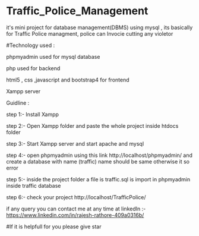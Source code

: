 # Traffic_Police_Management
it's mini project for database management(DBMS) using mysql , its basically for Traffic Police managment, police can Invocie cutting any violetor

#Technology used :

phpmyadmin used for mysql database

php used for backend

html5 , css ,javascript and bootstrap4 for frontend

Xampp server

Guidline :

step 1:- Install Xampp

step 2:- Open Xampp folder and paste the whole project inside htdocs folder

step 3:- Start Xampp server and start apache and mysql

step 4:- open phpmyadmin using this link http://localhost/phpmyadmin/ and create a database with name (traffic) name should be same otherwise it so error

step 5:- inside the project folder a file is traffic.sql is import in phpmyadmin inside traffic database

step 6:- check your project http://localhost/TrafficPolice/


if any query you can contact me at any time at linkedIn :-https://www.linkedin.com/in/rajesh-rathore-409a0316b/

#If it is helpfull for you please give star
